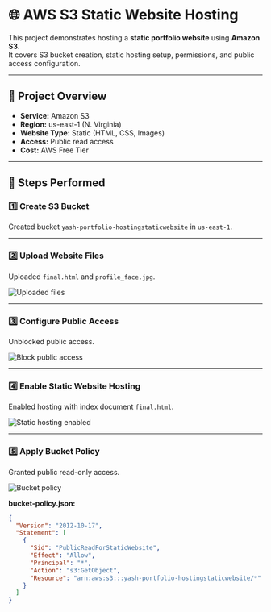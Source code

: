 # 🌐 AWS S3 Static Website Hosting

This project demonstrates hosting a **static portfolio website** using **Amazon S3**.  
It covers S3 bucket creation, static hosting setup, permissions, and public access configuration.

---

## 📌 Project Overview
- **Service:** Amazon S3
- **Region:** us-east-1 (N. Virginia)
- **Website Type:** Static (HTML, CSS, Images)
- **Access:** Public read access
- **Cost:** AWS Free Tier

---

## 🚀 Steps Performed

### 1️⃣ Create S3 Bucket
Created bucket `yash-portfolio-hostingstaticwebsite` in `us-east-1`.

[](https://github.com/yashkumarunt/AWS-S3-Static-Website-Hosting/blob/main/01-bucket-created.png)

---

### 2️⃣ Upload Website Files
Uploaded `final.html` and `profile_face.jpg`.

![Uploaded files](screenshots/02-uploaded-files.png)

---

### 3️⃣ Configure Public Access
Unblocked public access.

![Block public access](screenshots/03-block-public-access.png)

---

### 4️⃣ Enable Static Website Hosting
Enabled hosting with index document `final.html`.

![Static hosting enabled](screenshots/04-static-hosting-enabled.png)

---

### 5️⃣ Apply Bucket Policy
Granted public read-only access.

![Bucket policy](screenshots/05-bucket-policy.png)

**bucket-policy.json:**
```json
{
  "Version": "2012-10-17",
  "Statement": [
    {
      "Sid": "PublicReadForStaticWebsite",
      "Effect": "Allow",
      "Principal": "*",
      "Action": "s3:GetObject",
      "Resource": "arn:aws:s3:::yash-portfolio-hostingstaticwebsite/*"
    }
  ]
}
